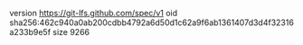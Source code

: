 version https://git-lfs.github.com/spec/v1
oid sha256:462c940a0ab200cdbb4792a6d50d1c62a9f6ab1361407d3d4f32316a233b9e5f
size 9266
